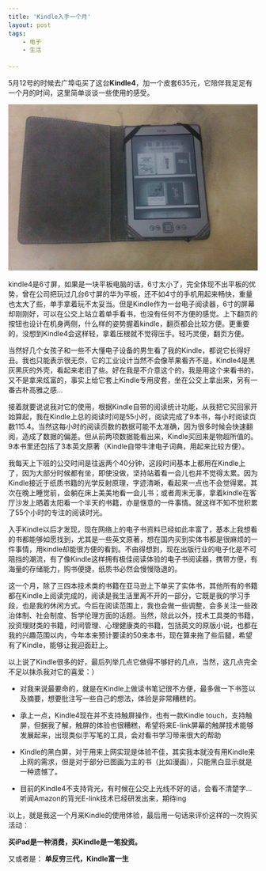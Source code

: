 ```yaml
---
title: 'Kindle入手一个月' 
layout: post
tags:
    - 电子
    - 生活

---
```


5月12号的时候去广埠屯买了这台**Kindle4**，加一个皮套635元，它陪伴我足足有一个月的时间，这里简单谈谈一些使用的感受。

![alt kindle4](/media/files/Kindle4.jpg)

kindle4是6寸屏，如果是一块平板电脑的话，6寸太小了，完全体现不出平板的优势，曾在公司把玩过几台6寸屏的华为平板，还不如4寸的手机用起来畅快，重量也太大了些，单手拿着玩不太妥当。但是Kindle作为一台电子阅读器，6寸的屏幕却刚刚好，可以在公交上站立着单手看书，也没有任何不方便的感觉。上下翻页的按钮也设计在机身两侧，什么样的姿势握着kindle，翻页都会比较方便。更重要的，没想到Kindle4会这样轻，拿着压根就不觉得压手。轻巧灵便，翻页方便。

当然好几个女孩子和一些不大懂电子设备的男生看了我的Kindle，都说它长得好丑。我也只能表示很无奈，它的工业设计当然不会像苹果看齐不是，Kindle4是黑灰黑灰的外壳，看起来老旧了些。好在我是不介意这个的，我是用这个来看书的，又不是拿来炫富的，事实上给它套上Kindle专用皮套，坐在公交上拿出来，另有一番古朴高雅之感...

接着就要说说我对它的使用，根据Kindle自带的阅读统计功能，从我把它买回家开始算起，我在Kindle上总的阅读时间是55小时，阅读完成了9本书，每小时阅读页数115.4。当然这每小时的阅读页数的数据可能不太准确，因为很多时候会快速翻阅，造成了数据的偏差。但从前两项数据能看出来，Kindle买回来是物超所值的。9本书里还包括了3本英文原著（Kindle自带牛津电子词典，用起来比较方便）。

我每天上下班的公交时间是往返两个40分钟，这段时间基本上都用在Kindle上了，因为大部分时候都有坐，即使没做，坚持站着看一会儿也并不觉得太累。因为Kindle接近于纸质书籍的光学反射原理，字迹清晰，看起来一点也不会觉得累。其次在晚上睡觉前，会躺在床上美美地看一会儿书；或者周末无事，拿着kindle在客厅沙发上晒着太阳看一个半天的书籍，亦是惬意的一件事情。就这样不知不觉积累了55个小时的专注的阅读时光。

入手Kindle以后才发现，现在网络上的电子书资料已经如此丰富了，基本上我想看的书都能够如愿找到，尤其是一些英文原著，想在国内买到实体书都是很麻烦的一件事情，用kindle却能很方便的看到。不由得想到，现在出版行业的电子化是不可阻挡的潮流，有了像Kindle这样拥有极佳阅读体验的电子书阅读器，携带方便，有海量的存储能力，购书便捷，纸质书必然会慢慢隐退的。

这一个月，除了三四本技术类的书籍在亚马逊上下单买了实体书，其他所有的书籍都在Kindle上阅读完成的，阅读是我生活里离不开的一部分，它既是我的学习手段，也是我的休闲方式。今后在阅读范围上，我也会做一些调整，会多关注一些政治体制、社会制度、哲学伦理方面的话题。当然，除此以外，技术工具类的书籍，投资理财类的书籍，时间管理、心理健康类的书籍，包括英文的原版小说，也都在我的兴趣范围以内，今年本来预计要读的50来本书，现在算来拖了些后腿，希望有了Kindle，能够让我迎面赶上。

以上说了Kindle很多的好，最后列举几点它做得不够好的几点，当然，这几点完全不足以抹杀我对它的喜爱：）

* 对我来说最要命的，就是在Kindle上做读书笔记很不方便，最多做一下书签以及摘要，想要批注写一些自己的想法，体验是非常糟糕的。

* 承上一点，Kindle4现在并不支持触屏操作，也有一款Kindle touch，支持触屏，但据我了解，触屏的体验也很糟糕，希望将来E-link屏幕的触屏技术能够发展起来，出现类似手写笔的工具，会对看书学习带来很大的帮助

* Kindle的黑白屏，对于用来上网实现是体验不佳，其实我本就没有用Kindle来上网的需求，但是对于部分已图画为主的书（比如漫画），只能黑白显示就是一种遗憾了。

* 目前的Kindle4不支持背光，有时候在公交上光线不好的话，会看不清楚字...听闻Amazon的背光E-link技术已经研发出来，期待ing

以上，就是我这一个月来Kindle的使用体验，最后用一句话来评价这样的一次购买活动：

**买iPad是一种消费，买Kindle是一笔投资。**

又或者是：
**单反穷三代，Kindle富一生**


